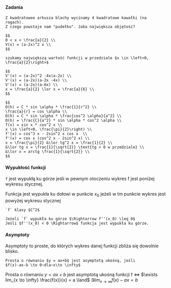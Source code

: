 #### Zadania

```{note}
Z kwadratoweo arkusza blachy wycinamy 4 kwadratowe kawałki (na rogach).
Z czego powstaje nam "pudełko". Jaka największa objętość?

$$
0 < x < \frac{a}{2} \\
V(x) = (a-2x)^2 x \\
$$

szukamy największą wartość funkcji w przedziale $x \in \left<0, \frac{a}{2}\right>$

$$
V'(x) = (a-2x)^2 -4x(a-2x) \\
V'(x) = (a-2x)(a-2x -4x) \\
V'(x) = (a-2x)(a-6x) \\
x = \frac{a}{2} \lor x = \frac{a}{6} \\
$$

```

```{note}
$$
O(h) = C * sin \alpha * \frac{1}{r^2} \\
\frac{a}{r} = cos \alpha \\
O(h) = C * sin \alpha * \frac{cos^2 \alpha}{a^2} \\
O(h) = \frac{C}{a^2} * sin \alpha * cos^2 \alpha \\
f(x) = sin x * cos^2 x \\
x \in \left<0, \frac{\pi}{2}\right) \\
f'(x) = cos^3 x - 2sin^2 x cos x  \\
f'(x) = cos x (cos^2 x - 2sin^2 x) \\
x = \frac{\pi}{2} &\lor tg^2 x = \frac{1}{2} \\
&\lor tg x = \frac{1}{\sqrt{2}} \text{tg > 0 w przedziale} \\
&\lor x = arctg \frac{1}{\sqrt{2}} \\
$$
```

#### Wypukłość funkcji

`f` jest wypukłą ku górze jeśli w pewnym otoczeniu
wykres f jest poniżej wykresu stycznej.

Funkcja jest wypukła ku dołowi w punkcie $x_0$ jeżeli w tm punkcie wykres jest powyżej wykresu stycznej

```{admonition} Twierdzenie o wypukłości
`f` klasy $C^2$

Jeżeli `f` wypukła ku górze $\Rightarrow f''(x_0) \leq 0$
Jeśli $f''(x_0) < 0 \Rightarrow$ funkcja jest wypukła ku górze.
```

#### Asymptoty

Asymptoty to proste, do których wykres danej funkcji zbliża się dowolnie blisko.

```{tip}
Prosta o równaniu $y = ax+b$ jest asymptotą ukośną, jeśli
$f(x)-ax-b \to 0~dla~x\to \infty$
```

Prosta o równaniu $y=ax+b$ jest asymptotą ukośną funkcji f $\Leftrightarrow$
$\exists lim_{x \to \infty} \frac{f(x)}{x} = a \land$
$\exists lim_{x \to \infty} f(x)-ax = b$
